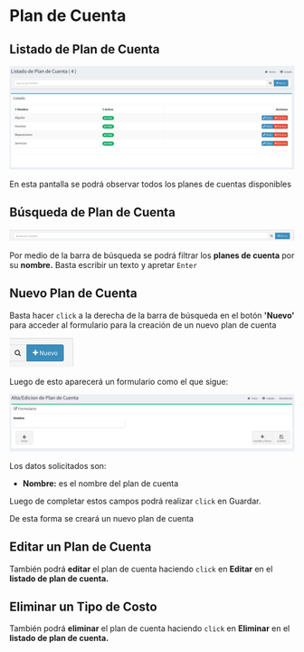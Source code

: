 # Plan de Cuenta

## Listado de Plan de Cuenta

![Listado de plan de cuenta](../../.gitbook/assets/screenshot-guido.beerapp.com.ar-2019.07.28-17_40_50.png)

En esta pantalla se podrá observar todos los planes de cuentas disponibles  

## Búsqueda de Plan de Cuenta

![Barra de B&#xFA;squeda de Plan de Cuenta](../../.gitbook/assets/screenshot-guido.beerapp.com.ar-2019.07.28-16_19_58.png)

Por medio de la barra de búsqueda se podrá filtrar los **planes de cuenta** por su **nombre.** Basta escribir un texto y apretar `Enter`

## Nuevo Plan de Cuenta

Basta hacer `click` a la derecha de la barra de búsqueda en el botón **'Nuevo'** para acceder al formulario para la creación de un nuevo plan de cuenta

![Bot&#xF3;n de Nuevo Plan de Cuenta](../../.gitbook/assets/screenshot-guido.beerapp.com.ar-2019.07.28-15_07_45.png)

Luego de esto aparecerá un formulario como el que sigue:

![Formulario de Alta/Edici&#xF3;n de Plan de Cuenta](../../.gitbook/assets/screenshot-guido.beerapp.com.ar-2019.07.28-17_37_00.png)

Los datos solicitados son:

* **Nombre:**  es el nombre del plan de cuenta

Luego de completar estos campos podrá realizar `click` en Guardar.

De esta forma se creará un nuevo plan de cuenta

## Editar un Plan de Cuenta

También podrá **editar** el plan de cuenta haciendo `click` en **Editar** en el **listado de plan de cuenta.**

## **Eliminar** un Tipo de Costo

También podrá **eliminar** el plan de cuenta haciendo `click` en **Eliminar** en el **listado de plan de cuenta.**

